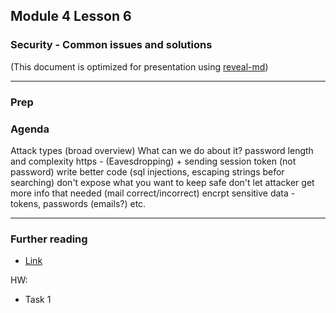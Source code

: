 ## Module 4 Lesson 6
### Security -  Common issues and solutions
(This document is optimized for presentation using [reveal-md](https://github.com/webpro/reveal-md))

---

### Prep

### Agenda
Attack types (broad overview)
What can we do about it?
password length and complexity
https - (Eavesdropping) + sending session token (not password)
write better code (sql injections, escaping strings befor searching)
don't expose what you want to keep safe
don't let attacker get more info that needed (mail correct/incorrect)
encrpt sensitive data - tokens, passwords (emails?) etc.

---


### Further reading
* [Link]()

HW:
* Task 1
